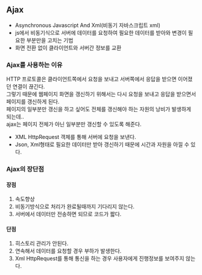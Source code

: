 ## Ajax
- Asynchronous Javascript And Xml(비동기 자바스크립트 xml)
- js에서 비동기식으로 서버에 데이터를 요청하여 필요한 데이터를 받아와 변경이 필요한 부분만을 고치는 기법
- 화면 전환 없이 클라이언트와 서버간 정보를 교환

### Ajax를 사용하는 이유
HTTP 프로토콜은 클라이언트쪽에서 요청을 보내고 서버쪽에서 응답을 받으면 이어졌던 연결이 끊긴다.<br>
그렇기 때문에 웹페이지 화면을 갱신하기 위해서는 다시 요청을 보내고 응답을 받으면서 페이지를 갱신하게 된다.<br>
페이지의 일부분만 갱신을 하고 싶어도 전체를 갱신해야 하는 자원의 낭비가 발생하게 되는데..<br>
ajax는 페이지 전체가 아닌 일부분만 갱신할 수 있도록 해준다.<br>
- XML HttpRequest 객체를 통해 서버에 요청을 보낸다.
- Json, Xml형태로 필요한 데이터만 받아 갱신하기 때문에 시간과 자원을 아낄 수 있다.

### Ajax의 장단점
#### 장점
1. 속도향상
2. 비동기방식으로 처리가 완료될때까지 기다리지 않는다.
3. 서버에서 데이터만 전송하면 되므로 코드가 짧다.

#### 단점
1. 히스토리 관리가 안된다.
2. 연속해서 데이터를 요청할 경우 부하가 발생한다.
3. Xml HttpRequest를 통해 통신을 하는 경우 사용자에게 진행정보를 보여주지 않는다.